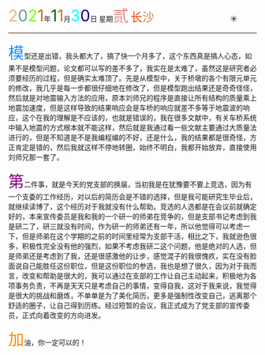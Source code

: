 <font size=6><font color=#DEB887>2</font><font color=#5F9EA0>0</font><font color=7FFF00>2</font><font color=#D2691E>1</font></font>年<font size=6 color=006400>1</font><font size=6 color=#B8860B>1</font>月<font size=6 color=OOFFFF>3</font><font size=6 color=#00008B>0</font>日 星期<font size=6 color=#F08080>贰</font>
<font size=5><font color=#FF4500>长</font><font color=#CD853F>沙</font></font>&emsp;&emsp;&emsp;&emsp;&emsp;&emsp;&emsp;&emsp;&emsp;&emsp;&emsp;:sunny:

---

<font size=6 color=#1E90FF>模</font>型还是出错，我头都大了，搞了快一个月多了，这个东西真是搞人心态，如果不是模型问题，论文都可以写的差不多了，我实在是太难了，虽然这是研究者必须要经历的过程，但是确实太难顶了。先是从模型中，关于桥墩的各个有限元单元的修改，我几乎是每一步都很仔细地在修改了，但是模型跑出结果还是奇奇怪怪，然后就是对地震输入方法的应用，原本刘师兄的程序是直接让所有结构的质量乘上地震加速度，但是这样导致的结果响应会是车桥的响应就差不多等于地震波的响应，这个在我的理解是不应该的，也就是错误的，我在很多文献中，有关车桥系统中输入地震的方式根本就不能这样，然后就是我通过看一些文献主要通过大质量法进行的，但是不知道是不是我编程编的不好，还是什么，我的结果都是很奇怪，方正肯定是错的，然后我就这样不停地转圈，始终不明白，我都开始放弃，直接使用刘师兄那一套了。

<font size=6 color=#800080>第</font>二件事，就是今天的党支部的换届，当初我是在犹豫要不要上竞选，因为有一个支委的工作经历，对以后的简历会是不错的选择，但是我可能研究生毕业后，就继续读博了，这个经历对于我就没有什么帮助。竞选的人选都是在会议前就确定好的，本来宣传委员是我和我的一个研一的师弟在竞争的，但是支部书记考虑到我是研二了，研三就没有时间，作为研一的师弟还有一年，所以他觉得可以考虑一下，但是师弟在这个学期的之前的时间里经常为支部干活，相比之下，我就逊色很多，积极性完全没有他的强烈，如果不考虑我研二这个问题，他是绝对的人选，但是师弟还是考虑到了我，还是很感激他的让步，感觉混子的我很愧疚，实在没有脸面说自己能胜任这份职位，但是这份职位的参选，我也是想了很久，因为对于我而言，改变和帮助是很大的，我可以通过在支部的工作让自己主动起来，积极地为各项事务负责，不再是天天只是考虑自己的事情，变得自我，这对于我来说，我觉得是很大的挑战和磨炼，不单单是为了美化简历，更多是强制性改变自己，逃离那个舒适的圈子，让自己得到历练。经过短暂的会议，我正式成为了党支部的宣传委员，正式向着改变的方向进发。

<font size=6 color=#FF8C00>加</font>油，你一定可以的！

